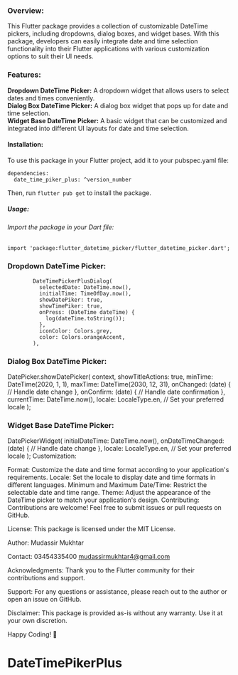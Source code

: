 

### Overview:
This Flutter package provides a collection of customizable DateTime pickers, including dropdowns, dialog boxes, and widget bases. With this package, developers can easily integrate date and time selection functionality into their Flutter applications with various customization options to suit their UI needs.

### Features:

**Dropdown DateTime Picker:** A dropdown widget that allows users to select dates and times conveniently.<br>
**Dialog Box DateTime Picker:** A dialog box widget that pops up for date and time selection.<br>
**Widget Base DateTime Picker:** A basic widget that can be customized and integrated into different UI layouts for date and time selection.<br>
#### Installation:
To use this package in your Flutter project, add it to your pubspec.yaml file:

    dependencies:
      date_time_piker_plus: ^version_number
Then, run `flutter pub get` to install the package.

##### Usage:
###### Import the package in your Dart file:

    import 'package:flutter_datetime_picker/flutter_datetime_picker.dart';

### Dropdown DateTime Picker:
            DateTimePickerPlusDialog(
              selectedDate: DateTime.now(),
              initialTime: TimeOfDay.now(),
              showDatePiker: true,
              showTimePiker: true,
              onPress: (DateTime dateTime) {
                log(dateTime.toString());
              },
              iconColor: Colors.grey,
              color: Colors.orangeAccent,
            ),
### Dialog Box DateTime Picker:
DatePicker.showDatePicker(
  context,
  showTitleActions: true,
  minTime: DateTime(2020, 1, 1),
  maxTime: DateTime(2030, 12, 31),
  onChanged: (date) {
    // Handle date change
  },
  onConfirm: (date) {
    // Handle date confirmation
  },
  currentTime: DateTime.now(),
  locale: LocaleType.en, // Set your preferred locale
);
### Widget Base DateTime Picker:
DatePickerWidget(
  initialDateTime: DateTime.now(),
  onDateTimeChanged: (date) {
    // Handle date change
  },
  locale: LocaleType.en, // Set your preferred locale
);
Customization:

Format: Customize the date and time format according to your application's requirements.
Locale: Set the locale to display date and time formats in different languages.
Minimum and Maximum Date/Time: Restrict the selectable date and time range.
Theme: Adjust the appearance of the DateTime picker to match your application's design.
Contributing:
Contributions are welcome! Feel free to submit issues or pull requests on GitHub.

License:
This package is licensed under the MIT License.

Author:
Mudassir Mukhtar

Contact:
03454335400
mudassirmukhtar4@gmail.com

Acknowledgments:
Thank you to the Flutter community for their contributions and support.

Support:
For any questions or assistance, please reach out to the author or open an issue on GitHub.

Disclaimer:
This package is provided as-is without any warranty. Use it at your own discretion.

Happy Coding! 🚀
# DateTimePikerPlus
